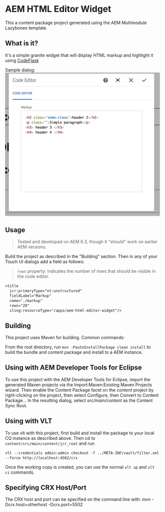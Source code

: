 # AEM HTML Editor Widget

This a content package project generated using the AEM Multimodule Lazybones template.

## What is it?
It's a simple granite widget that will display HTML markup and highlight it using [CodeFlask](https://kazzkiq.github.io/CodeFlask.js/)

Sample dialog:
![AEM HTML Editor Widget](doc/dialog-screenshot.jpg)

## Usage
> Tested and developed on AEM 6.3, though it "should" work on earlier AEM versions.

Build the project as described in the "Building" section. Then in any of your Touch UI dialogs add a field as follows:

>`rows` property: indicates the number of rows that should be visible in the code editor.

```
<title 
  jcr:primaryType="nt:unstructured"
  fieldLabel="Markup"
  name="./markup"
  rows="20"
  sling:resourceType="/apps/aem-html-editor-widget"/>
```

## Building

This project uses Maven for building. Common commands:

From the root directory, run ``mvn -PautoInstallPackage clean install`` to build the bundle and content package and install to a AEM instance.

## Using with AEM Developer Tools for Eclipse

To use this project with the AEM Developer Tools for Eclipse, import the generated Maven projects via the Import:Maven:Existing Maven Projects wizard. Then enable the Content Package facet on the _content_ project by right-clicking on the project, then select Configure, then Convert to Content Package... In the resulting dialog, select _src/main/content_ as the Content Sync Root.

## Using with VLT

To use vlt with this project, first build and install the package to your local CQ instance as described above. Then cd to `content/src/main/content/jcr_root` and run

    vlt --credentials admin:admin checkout -f ../META-INF/vault/filter.xml --force http://localhost:4502/crx

Once the working copy is created, you can use the normal ``vlt up`` and ``vlt ci`` commands.

## Specifying CRX Host/Port

The CRX host and port can be specified on the command line with:
mvn -Dcrx.host=otherhost -Dcrx.port=5502 <goals>


